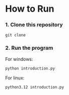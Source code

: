 # **How to Run**
### 1. Clone this repository
```
git clone 
```
### 2. Run the program
For windows:
```
python introduction.py
```
For linux:
```
python3.12 introduction.py
```
